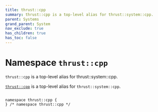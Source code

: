```yaml
---
title: thrust::cpp
summary: thrust::cpp is a top-level alias for thrust::system::cpp. 
parent: Systems
grand_parent: System
nav_exclude: true
has_children: true
has_toc: false
---
```


# Namespace `thrust::cpp`

<code>thrust::cpp</code> is a top-level alias for thrust::system::cpp. 

<code><a href="{{ site.baseurl }}/api/namespaces/namespacethrust_1_1cpp.html">thrust::cpp</a></code> is a top-level alias for <code>thrust::system::cpp</code>. 

<code class="doxybook">
<span>namespace thrust::cpp {</span>
<span>} /* namespace thrust::cpp */</span>
</code>

